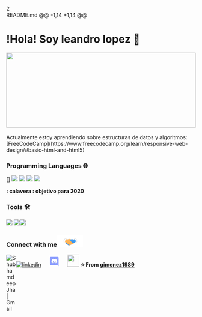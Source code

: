 
     
 2  
README.md
@@ -1,14 +1,14 @@
  # !Hola! Soy leandro lopez 👋
<p align="center">
 <img src="https://user-images.githubusercontent.com/102327675/173434402-667c09a5-ed4a-45e7-ae2f-968649029715.jpeg" height= "200" width="100%"/>
</p>
Actualmente estoy aprendiendo sobre estructuras de datos y algoritmos: [FreeCodeCamp](https://www.freecodecamp.org/learn/responsive-web-design/#basic-html-and-html5)

### Programming Languages 🌐
 [] <img src = "https://img.shields.io/badge/-HTML5-000000?style=flat&logo=html5&logoColor=E34F26"> <img src = "https://img.shields.io/badge/-CSS3-000000?style=flat&logo=css3&logoColor=1572B6">
  <img src="https://img.shields.io/badge/-JavaScript-000000?style=flat&logo=javascript&logoColor=E9DD25">
  <img src="https://img.shields.io/badge/-JavaScript-000000?style=flat&logo=javascript&logoColor=D8CC18">
  <summary><b> : calavera : objetivo para 2020</b></summary>
  
### Tools 🛠️
 <img src="http://img.shields.io/badge/-Git-000000?style=flat&logo=git&logoColor=F1502F"> <img src="http://img.shields.io/badge/-Github-181717?style=flat&logo=github&logoColor=FFFFFF"><img src="http://img.shields.io/badge/-VS%20Code-000000?style=flat&logo=visual%20studio%20code&logoColor=007ACC">
  
### Connect with me<img src="https://github.com/SatYu26/SatYu26/blob/master/Assets/Handshake.gif" height="32px">
<a href="https://www.linkedin.com/in/https://www.linkedin.com/in/leo-lopez-117776241//" ><img src="https://www.vectorlogo.zone/logos/linkedin/linkedin-icon.svg" width="30px" alt="linkedin"></a>
&nbsp; &nbsp;
<a href="leandrolopez131982@gmail.com">
    <img align="left" alt="Shubhamdeep Jha | Gmail" width="26px" src="https://github.com/TheDudeThatCode/TheDudeThatCode/blob/master/Assets/Gmail.svg" />
  </a>
<a href="https://discord.com/users/lopez#3982"><img src="https://github.com/deut-erium/deut-erium/blob/master/assets/discord.svg" width="30px" alt="Discord"></a> &nbsp; &nbsp;
<a href="https://www.facebook.com/leandro.lopez.a"><img src="https://i.ibb.co/zmYNW4p/facebook.png" width="32px" height="32px"></a>
**⭐️ From [gimenez1989](https://github.com/gimenez1989)**
<!-- 
**leandrolope/leandrolope** is a ✨ _special_ ✨ repository because its `README.md` (this file) appears on your GitHub profile.!

Here are some ideas to get you started:

- 🔭 I’m currently working on ...
- 🌱 I’m currently learning ...
- 👯 I’m looking to collaborate on ...
- 🤔 I’m looking for help with ...
- 💬 Ask me about ...
- 📫 How to reach me: ...
- 😄 Pronouns: ...
- ⚡ Fun fact: ...
-->
